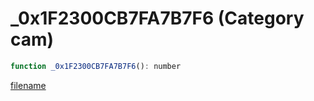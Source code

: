# _0x1F2300CB7FA7B7F6 (Category cam)

```js
function _0x1F2300CB7FA7B7F6(): number
```

[filename](_0x1F2300CB7FA7B7F6_m.md ':include')